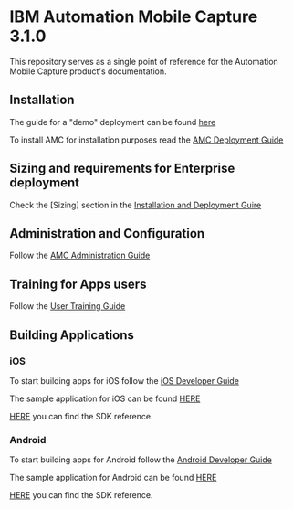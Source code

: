 # IBM Automation Mobile Capture 3.1.0

This repository serves as a single point of reference for the Automation Mobile Capture product's documentation.

## Installation

The guide for a "demo" deployment can be found [here](https://github.com/ibm-ecm/automation-mobile-capture-local-deployment)

To install AMC for installation purposes read the [AMC Deployment Guide]()

## Sizing and requirements for Enterprise deployment

Check the [Sizing] section in the [Installation and Deployment Guire]()

## Administration and Configuration

Follow the [AMC Administration Guide](admin/AMC_Administration_Guide.md)

## Training for Apps users 

Follow the [User Training Guide]()

## Building  Applications

### iOS 
To start building apps for iOS follow the [iOS Developer Guide]()

The sample application for iOS can be found [HERE]()

[HERE]() you can find the SDK reference.

### Android
To start building apps for Android follow the [Android Developer Guide]()

The sample application for Android can be found [HERE]()

[HERE]() you can find the SDK reference.
